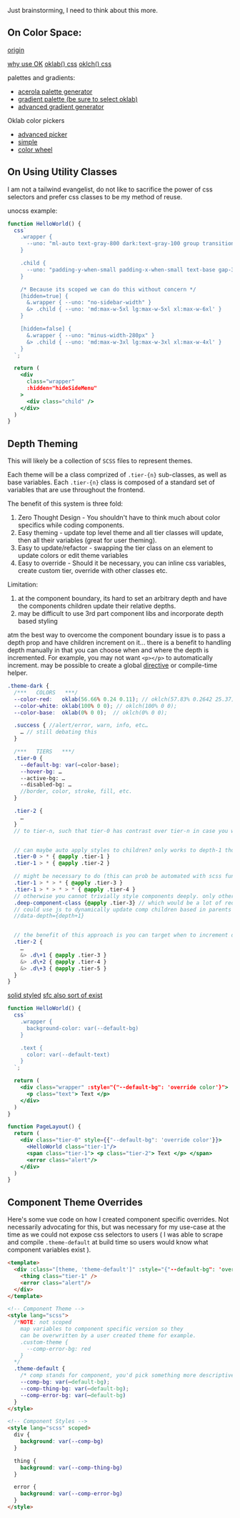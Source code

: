 Just brainstorming, I need to think about this more. 



## On Color Space:

[origin](https://bottosson.github.io/)

[why use OK](https://evilmartians.com/chronicles/oklch-in-css-why-quit-rgb-hsl)
[oklab() css](https://developer.mozilla.org/en-US/docs/Web/CSS/color_value/oklab)
[oklch() css](https://developer.mozilla.org/en-US/docs/Web/CSS/color_value/oklch)

palettes and gradients:
- [acerola palette generator](https://acerola.gg/colors.html)
- [gradient palette (be sure to select oklab)](https://colordesigner.io/gradient-generator)
- [advanced gradient generator](https://gradient.style/)

Oklab color pickers
- [advanced picker](https://oklch.com/)
- [simple](https://ok-color-picker.netlify.app/)
- [color wheel](https://observablehq.com/@shan/oklab-color-wheel)



## On Using Utility Classes

I am not a tailwind evangelist, do not like to sacrifice the power of css selectors and prefer css classes to be my method of reuse.

unocss example:
```jsx
function HelloWorld() {
  css`
    .wrapper {
      --uno: "ml-auto text-gray-800 dark:text-gray-100 group transition-all ease-in-out duration-500";
    }

    .child {
      --uno: "padding-y-when-small padding-x-when-small text-base gap-3 md:gap-6 m-auto p-4 md:py-3 flex transition-all ease-in-out duration-500"
    }

    /* Because its scoped we can do this without concern */
    [hidden=true] {
      &.wrapper { --uno: "no-sidebar-width" }
      &> .child { --uno: 'md:max-w-5xl lg:max-w-5xl xl:max-w-6xl' }
    }

    [hidden=false] {
      &.wrapper { --uno: "minus-width-280px" }
      &> .child { --uno: 'md:max-w-3xl lg:max-w-3xl xl:max-w-4xl' }
    }
  `;

  return (
    <div
      class="wrapper"
      :hidden="hideSideMenu"
    >
      <div class="child" />
    </div>
  )
}
```


## Depth Theming

This will likely be a collection of `SCSS` files to represent themes.

Each theme will be a class comprized of `.tier-{n}` sub-classes, as well as base variables.
Each `.tier-{n}` class is composed of a standard set of variables that are use throughout the frontend.

The benefit of this system is three fold:
1. Zero Thought Design - You shouldn't have to think much about color specifics while coding components.
2. Easy theming - update top level theme and all tier classes will update, then all their variables (great for user theming).
3. Easy to update/refactor - swapping the tier class on an element to update colors or edit theme variables
4. Easy to override - Should it be necessary, you can inline css variables, create custom tier, override with other classes etc.

Limitation:
1. at the component boundary, its hard to set an arbitrary depth and have the components children update their relative depths.
2. may be difficult to use 3rd part component libs and incorporate depth based styling

atm the best way to overcome the component boundary issue is to pass a depth prop and have children increment on it...
there is a benefit to handling depth manually in that you can choose when and where the depth is incremented.
For example, you may not want `<p></p>` to automatically increment.
may be possible to create a global [directive](https://docs.solidjs.com/references/api-reference/special-jsx-attributes/use_) or compile-time helper.

```scss
.theme-dark {
  /***   COLORS   ***/
  --color-red:   oklab(56.66% 0.24 0.11); // oklch(57.83% 0.2642 25.37)
  --color-white: oklab(100% 0 0); // oklch(100% 0 0);
  --color-base:  oklab(0% 0 0);  // oklch(0% 0 0);

  .success { //alert/error, warn, info, etc…
    … // still debating this
  }

  /***   TIERS   ***/
  .tier-0 {
    --default-bg: var(—color-base);
    --hover-bg: …
    --active-bg: …
    --disabled-bg: …
    //border, color, stroke, fill, etc.
  }

  .tier-2 {
    …
  }
  // to tier-n, such that tier-0 has contrast over tier-n in case you want to cycle depths via mod n


  // can maybe auto apply styles to children? only works to depth-1 tho as it is implicit...
  .tier-0 > * { @apply .tier-1 }
  .tier-1 > * { @apply .tier-2 }

  // might be necessary to do (this can prob be automated with scss functions):
  .tier-1 > * > * { @apply .tier-3 }
  .tier-1 > * > * > * { @apply .tier-4 }
  // otherwise you cannot trivially style components deeply. only other way is @apply scss
  .deep-component-class {@apply .tier-3} // which would be a lot of redundant code
  // could use js to dynamically update comp children based in parents given depth
  //data-depth={depth+1}


  // the benefit of this approach is you can target when to increment depth
  .tier-2 {
    …
    &> .d\+1 { @apply .tier-3 }
    &> .d\+2 { @apply .tier-4 }
    &> .d\+3 { @apply .tier-5 }
  }
}
```

[solid styled](https://github.com/lxsmnsyc/solid-styled)
[sfc also sort of exist](https://github.com/lxsmnsyc/solid-sfc/blob/main/examples/counter/src/App.solid.tsx)
```jsx
function HelloWorld() {
  css`
    .wrapper {
      background-color: var(--default-bg)
    }

    .text {
      color: var(--default-text)
    }
  `;

  return (
    <div class="wrapper" :style="{"--default-bg": 'override color'}">
      <p class="text"> Text </p>
    </div>
  )
}

function PageLayout() {
  return (
    <div class="tier-0" style={{"--default-bg": 'override color'}}>
      <HelloWorld class="tier-1"/>
      <span class="tier-1"> <p class="tier-2"> Text </p> </span>
      <error class="alert"/>
    </div>
  )
}
```


## Component Theme Overrides

Here's some vue code on how I created component specific overrides. 
Not necessarily advocating for this, but was necessary for my use-case at the time
as we could not expose css selectors to users 
(
  I was able to scrape and compile `.theme-default` at build time
  so users would know what component variables exist
).
```html
<template>
  <div :class="[theme, 'theme-default']" :style="{"--default-bg": 'override color'}">
    <thing class="tier-1" />
    <error class="alert"/>
  </div>
</template>

<!-- Component Theme -->
<style lang="scss">
  /*NOTE: not scoped
    map variables to component specific version so they 
    can be overwritten by a user created theme for example.
    .custom-theme {
      --comp-error-bg: red
    }
  */
  .theme-default {
    /* comp stands for component, you'd pick something more descriptive */
    --comp-bg: var(—default-bg);
    --comp-thing-bg: var(—default-bg);
    --comp-error-bg: var(—default-bg)
  }
</style>

<!-- Component Styles -->
<style lang="scss" scoped>
  div {
    background: var(--comp-bg)
  }

  thing {
    background: var(--comp-thing-bg)
  }

  error {
    background: var(--comp-error-bg)
  }
</style>
```